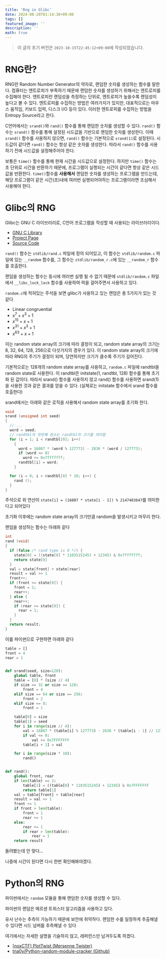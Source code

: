 ```yaml
---
title: 'Rng in Glibc'
date: 2024-08-28T01:14:38+09:00
tags: []
featured_image: ''
description: ''
math: true
---
```


> 이 글의 초기 버전은 `2023-10-15T22:45:12+09:00`에 작성되었습니다.

# RNG란?

RNG란 Random Number Generator의 약자로, 랜덤한 숫자를 생성하는 함수를 말한다.
컴퓨터는 엔트로피가 부족하기 때문에 랜덤한 숫자를 생성하기 위해서는 엔트로피를 수집해야 한다.
엔트로피란 랜덤성을 측정하는 단위로, 엔트로피가 높을수록 랜덤성이 높다고 볼 수 있다.
엔트로피를 수집하는 방법은 여러가지가 있지만, 대표적으로는 마우스 움직임, 키보드 입력, 디스크 I/O 등이 있다.
이러한 엔트로피를 수집하는 방법을 Entropy Source라고 한다.

C언어에서는 `srand()`와 `rand()` 함수를 통해 랜덤한 숫자를 생성할 수 있다.
`rand()` 함수는 `srand()` 함수를 통해 설정된 시드값을 기반으로 랜덤한 숫자를 생성한다.
이때 `srand()` 함수를 사용하지 않으면, `rand()` 함수는 기본적으로 `srand(1)`로 설정된다.
시드값이 같다면 `rand()` 함수는 항상 같은 숫자를 생성한다.
따라서 `rand()` 함수를 사용하기 전에 시드값을 설정해주어야 한다.

보통은 `time()` 함수를 통해 현재 시간을 시드값으로 설정한다.
하지만 `time()` 함수는 초 단위로 시간을 반환하기 때문에, 프로그램이 실행되는 시간이 같다면 항상 같은 시드값을 반환한다.
`time()`함수를 **사용해서** 랜덤한 숫자를 생성하는 프로그램을 만드는데, 해당 프로그램이 같은 시간(초)내에
여러번 실행되어야하는 프로그램이라면 조심해서 사용해야 한다.

# Glibc의 RNG

Glibc는 GNU C 라이브러리로, C언어 프로그램을 작성할 때 사용되는 라이브러리이다.

- [GNU C Library](https://www.gnu.org/software/libc/)
- [Project Page](https://sourceware.org/glibc/)
- [Source Code](https://sourceware.org/git/glibc.git)

`rand()` 함수는 `stdlib/rand.c` 파일에 정의 되어있고, 이 함수는 `stdlib/random.c`
파일에 있는 `__random` 함수를, 그 함수는 `stdlib/random_r.c`에 있는 `__random_r` 함수를 호출한다.

랜덤을 생성하는 함수는 동시에 여러번 실행 될 수 없기 때문에 `stdlib/random.c`
파일에서 `__libc_lock_lock` 함수를 사용하여 락을 걸어주면서 사용하고 있다.

`random.c`에 적혀있는 주석을 보면 glibc가 사용하고 있는 랜덤은 총 5가지가 있는 것 같다

- Linear congruential
- $x^7 + x^3 + 1$
- $x^15 + x + 1$
- $x^31 + x^3 + 1$
- $x^63 + x + 1$

이는 random state array의 크기에 따라 결정이 되고, random state array의 크기는
8, 32, 64, 128, 256으로 다섯가지의 경우가 있다. 이 random state array의 크기에 따라 RNG의 주기가 결정이 되며, 당연하지만 크기가 클수록 주기가 길어진다.

기본적으로는 128개의 random state array를 사용하고, `random.c` 파일에 randtbl을
random state로 사용한다. 이 randtbl은 initstate(1, randtbl, 128) 함수를 통해
초기화 된 값이다. 따라서 srand() 함수를 사용하지 않고 rand() 함수를 사용하면
srand(1)을 사용한 것과 같은 결과를 얻을 수 있다. (실제로는 initstate 함수에서
srand 함수를 호출한다)

srand에서는 아래와 같은 로직을 사용해서 random state array를 초기화 한다.

```c
void
srand (unsigned int seed)
{
  // ...
  word = seed;
  // randtbl의 첫번째 원소는 randtbl의 크기를 의미함
  for (i = 1; i < randtbl[0]; i++)
    {
      word = 16807 * (word % 127773) - 2836 * (word / 127773);
      if (word <= 0)
        word += 0x7fffffff;
      randtbl[i] = word;
    }

  for (i = 0; i < randtbl[0] * 10; i++) {
    rand ();
  }
}
```

주석으로 위 연산이 `state[i] = (16807 * state[i - 1]) % 2147483647`를
의미한다고 되어있다

초기화 이후에는 random state array의 크기만큼 random을 발생시키고 마무리 한다.

랜덤을 생성하는 함수는 아래와 같다

```c
int
rand (void)
{
  if (false /* rand type is 0 */) {
    state[0] = ((state[0] * 1103515245) + 12345) & 0x7fffffff;
    return state[0]
  }
  val = state[front] + state[rear]
  result = val >> 1
  front++;
  if (front >= state[0]) {
    front = 1;
    rear++;
  } else {
    rear++;
    if (rear >= state[0]) {
      rear = 1;
    }
  }
  return result;
}
```

이를 파이썬으로 구현하면 아래와 같다

```python
table = []
front = 4
rear = 1


def srand(seed, size=128):
    global table, front
    table = [0] * (size // 4)
    if size == 32 or size == 128:
        front = 4
    elif size == 64 or size == 256:
        front = 2
    elif size == 8:
        front = 1

    table[0] = size
    table[1] = seed
    for i in range(size // 4):
        val = 16807 * (table[i] % 127773) - 2836 * (table[i - 1] // 127773)
        if val <= 0:
            val += 0x7FFFFFFF
        table[i + 1] = val

    for i in range(size * 10):
        rand()


def rand():
    global front, rear
    if len(table) == 2:
        table[1] = ((table[0] * 1103515245) + 12345) & 0x7FFFFFFF
        return table[1]
    val = table[front] + table[rear]
    result = val >> 1
    front += 1
    if front > len(table):
        front = 1
        rear += 1
    else:
        rear += 1
        if rear > len(table):
            rear = 1
    return result

```

돌려봤는데 안 맞다...

나중에 시간이 된다면 다시 한번 확인해봐야겠다.

# Python의 RNG

파이썬에서는 `random` 모듈을 통해 랜덤한 숫자를 생성할 수 있다.

파이썬의 랜덤은 메르센 트위스터 알고리즘을 사용하고 있다.

유사 난수는 추측이 가능하기 때문에 보안에 취약하다.
랜덤한 수를 일정하게 추출해낼 수 있다면 시드 넘버를 추측해낼 수 있다

여기에서는 자세한 설명을 기술하지 않고, 레퍼런스만 남겨두도록 하겠다.

- [[noxCTF] PlotTwist (Mersenne Twister)](https://xerxes-break.tistory.com/395)
- [tna0y/Python-random-module-cracker (Github)](https://github.com/tna0y/Python-random-module-cracker)

